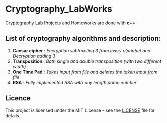 # Cryptography_LabWorks
Cryptography Lab Projects and Homeworks are done with **c++**

## List of cryptography algorithms and description:
  1. **Caesar cipher** : *Encryption subtracting 3 from every alphabet and Decryption adding 3*
  2. **Transposition** : *Both single and double transposition (with two different width)*
  3. **One Time Pad** : *Takes input from file and deletes the taken input from file*
  4. **RSA** : *Fully implemented RSA with any length prime number*

## Licence
This project is licensed under the MIT License - see the [LICENSE](LICENSE) file for details.
